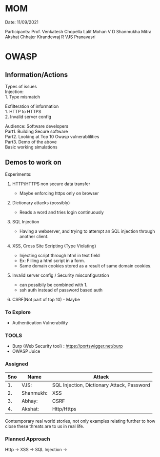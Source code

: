 # MOM

Date: 11/09/2021

Participants:
Prof. Venkatesh Chopella
Lalit Mohan
V D Shanmukha Mitra
Akshat Chhajer
Kirandevraj R
VJS Pranavasri

# OWASP

## Information/Actions
Types of issues  
Injection:  
    1. Type mismatch  

Exfilteration of information  
    1. HTTP to HTTPS  
    2. Invalid server config  

Audience: Software developers  
Part1. Building Secure software  
Part2. Looking at Top 10 Owasp vulnerablilities  
Part3. Demo of the above  
    Basic working simulations  

## Demos to work on
Experiments:  
1. HTTP/HTTPS non secure data transfer  
    * Maybe enforcing https only on browser  

2. Dictionary attacks (possibly)  
    * Reads a word and tries login continuously  

3. SQL Injection  
    * Having a webserver, and trying to attempt an SQL injection through another client.  

4. XSS, Cross Site Scripting (Type Violating)  
    * Injecting script through html in text field  
    * Ex: Filling a html script in a form.  
    * Same domain cookies stored as a result of same domain cookies.  

5. Invalid server config / Security misconfiguration  
    * can possibily be combined with 1.  
    * ssh auth instead of password based auth  

6. CSRF(Not part of top 10) - Maybe  


### To Explore  
* Authentication Vulnerability  

### TOOLS
* Burp (Web Security tool) : https://portswigger.net/burp  
* OWASP Juice  

### Assigned
|Sno| Name | Attack |
|---|------|--------------------------------------------|
|1. | VJS: | SQL Injection, Dictionary Attack, Password | 
|2. | Shanmukh: | XSS  | 
|3. | Abhay: | CSRF  | 
|4. | Akshat: | Http/Https  | 

Contemporary real world stories, not only examples relating further to how close these threats are to us in real life.

### Planned Approach
Http -> XSS -> SQL Injection ->
